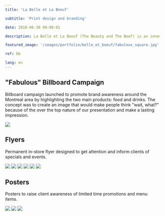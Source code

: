 ```yaml
---
title: 'La Belle et La Boeuf'

subtitle: 'Print design and branding'

date: 2018-06-30 00:00:01

description: La Belle et La Boeuf (The Beauty and The Beef) is an innovative burger bar chain. They're branding is grungy and punk, with a bit of nostalgia. Their stores feature walls covered in graffiti and will always be playing some old-school hip hop music or rock and roll classics.

featured_image: '/images/portfolio/belle_et_boeuf/fabuleux_square.jpg'

ref: bb

lang: en
---
```


## "Fabulous" Billboard Campaign

Billboard campaign launched to promote brand awareness around the Montreal area by highlighting the two main products: food and drinks.
The concept was to create an image that would make people think "wait, what?" because of the over the top nature of our presentation and make a lasting impression.

![](/images/portfolio/belle_et_boeuf/fabuleux.jpg)


## Flyers

Permanent in-store flyer designed to get attention and inform clients of specials and events.

<div class="gallery" data-columns="3">
	<img src="/images/portfolio/belle_et_boeuf/bento_box_flyer.jpg">
	<img src="/images/portfolio/belle_et_boeuf/spank_me_burger_flyer.jpg">
	<img src="/images/portfolio/belle_et_boeuf/shots_flyer.jpg">
	<img src="/images/portfolio/belle_et_boeuf/happy_hour_flyer.jpg">
	<img src="/images/portfolio/belle_et_boeuf/ave_caesar.jpg">
	<img src="/images/portfolio/belle_et_boeuf/nuclear_burger_flyer.jpg">
</div>

## Posters

Posters to raise client awareness of limited time promotions and menu items.

<div class="gallery" data-columns="3">
	<img src="/images/portfolio/belle_et_boeuf/miami-vice-poster.jpg">
	<img src="/images/portfolio/belle_et_boeuf/superbowl-2019.jpg">
	<img src="/images/portfolio/belle_et_boeuf/misty-twist.jpg">
</div>